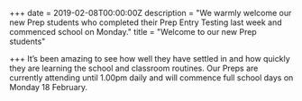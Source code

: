 +++
date = 2019-02-08T00:00:00Z
description = "We warmly welcome our new Prep students who completed their Prep Entry Testing last week and commenced school on Monday."
title = "Welcome to our new Prep students"

+++
It’s been amazing to see how well they have settled in and how quickly they are learning the school and classroom routines. Our Preps are currently attending until 1.00pm daily and will commence full school days on Monday 18 February.